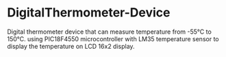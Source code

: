 # DigitalThermometer-Device
Digital thermometer device that can measure temperature from -55°C to 150°C. using PIC18F4550 microcontroller with LM35 temperature sensor to display the temperature on LCD 16x2 display.
